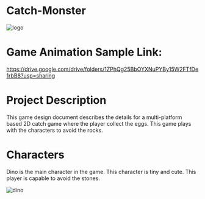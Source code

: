 # Catch-Monster
![logo](https://user-images.githubusercontent.com/73207169/96665782-4344e280-1388-11eb-82f2-a99e357ca425.png)

# Game Animation Sample Link:
https://drive.google.com/drive/folders/1ZPhQg25BbOYXNuPYBy15W2FTfDe1rbB8?usp=sharing

# Project Description
This game design document describes the details for a multi-platform based 2D catch game where the player collect the eggs. This game plays with the characters to avoid the rocks.

# Characters
Dino is the main character in the game. This character is tiny and cute. This player is capable to avoid the stones.

![dino](https://user-images.githubusercontent.com/73207169/96666608-10035300-138a-11eb-8f6f-9de82079e377.png)

